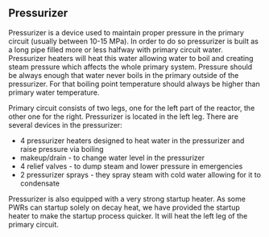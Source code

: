 ## Pressurizer

Pressurizer is a device used to maintain proper pressure in the primary circuit (usually between 10-15 MPa). In order to do so pressurizer is built as a long pipe filled more or less halfway with primary circuit water. Pressurizer heaters will heat this water allowing water to boil and creating steam pressure which affects the whole primary system.
Pressure should be always enough that water never boils in the primary outside of the pressurizer. For that boiling point temperature should always be higher than primary water temperature.

Primary circuit consists of two legs, one for the left part of the reactor, the other one for the right. Pressurizer is located in the left leg. There are several devices in the pressurizer:

- 4 pressurizer heaters designed to heat water in the pressurizer and raise pressure via boiling
- makeup/drain - to change water level in the pressurizer
- 4 relief valves - to dump steam and lower pressure in emergencies
- 2 pressurizer sprays - they spray steam with cold water allowing for it to condensate

Pressurizer is also equipped with a very strong startup heater. As some PWRs can startup solely on decay heat, we have provided the startup heater to make the startup process quicker. It will heat the left leg of the primary circuit.
